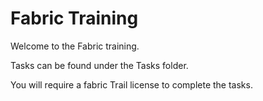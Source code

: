 # Fabric Training

Welcome to the Fabric training.

Tasks can be found under the Tasks folder.

You will require a fabric Trail license to complete the tasks.
